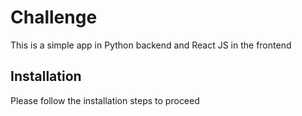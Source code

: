 # Challenge

This is a simple app in Python backend and React JS in the frontend

## Installation

Please follow the installation steps to proceed
